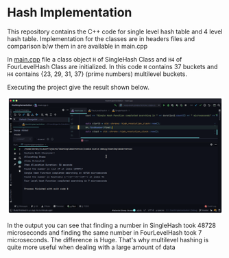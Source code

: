 # Hash Implementation

This repository contains the C++ code for single level hash table and 4 level hash table.
Implementation for the classes are in headers files and comparison b/w them in are available in main.cpp

In [main.cpp](../main.cpp) file a class object `H`  of SingleHash Class and `H4` of FourLevelHash Class are initialized.
In this code `H` contains 37 buckets and `H4` contains {23, 29, 31, 37} (prime numbers) multilevel buckets.

Executing the project give the result shown below.

![output image](../img/output.png)

In the output you can see that finding a number in SingleHash took 48728 microseconds and finding the same number in FourLevelHash took 7 microseconds.
The difference is Huge. That's why multilevel hashing is quite more useful when dealing with a large amount of data
